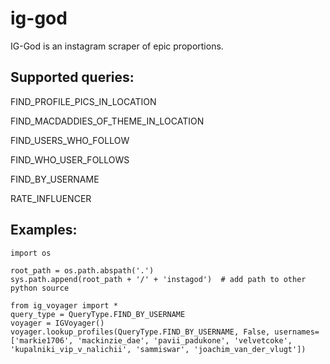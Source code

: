 # ig-god

IG-God is an instagram scraper of epic proportions.

## Supported queries:

FIND_PROFILE_PICS_IN_LOCATION

FIND_MACDADDIES_OF_THEME_IN_LOCATION

FIND_USERS_WHO_FOLLOW

FIND_WHO_USER_FOLLOWS

FIND_BY_USERNAME

RATE_INFLUENCER

## Examples:

```import sys
import os

root_path = os.path.abspath('.')
sys.path.append(root_path + '/' + 'instagod')  # add path to other python source

from ig_voyager import *
query_type = QueryType.FIND_BY_USERNAME
voyager = IGVoyager()
voyager.lookup_profiles(QueryType.FIND_BY_USERNAME, False, usernames=['markie1706', 'mackinzie_dae', 'pavii_padukone', 'velvetcoke', 'kupalniki_vip_v_nalichii', 'sammiswar', 'joachim_van_der_vlugt'])
```
